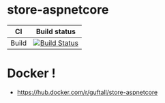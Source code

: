 # store-aspnetcore

| CI | Build status |
|---------|--------------|
| Build | [![Build Status](https://guftall.visualstudio.com/store-aspnetcore/_apis/build/status/store-aspnetcore-CI?branchName=master)](https://guftall.visualstudio.com/store-aspnetcore/_build/latest?definitionId=5&branchName=master) |

# Docker !

  - https://hub.docker.com/r/guftall/store-aspnetcore